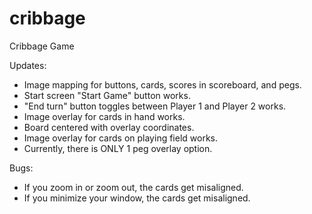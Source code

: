 # cribbage
Cribbage Game

Updates: 
- Image mapping for buttons, cards, scores in scoreboard, and pegs.
- Start screen "Start Game" button works. 
- "End turn" button toggles between Player 1 and Player 2 works.
- Image overlay for cards in hand works. 
- Board centered with overlay coordinates. 
- Image overlay for cards on playing field works.
- Currently, there is ONLY 1 peg overlay option. 

Bugs:
- If you zoom in or zoom out, the cards get misaligned.
- If you minimize your window, the cards get misaligned. 
